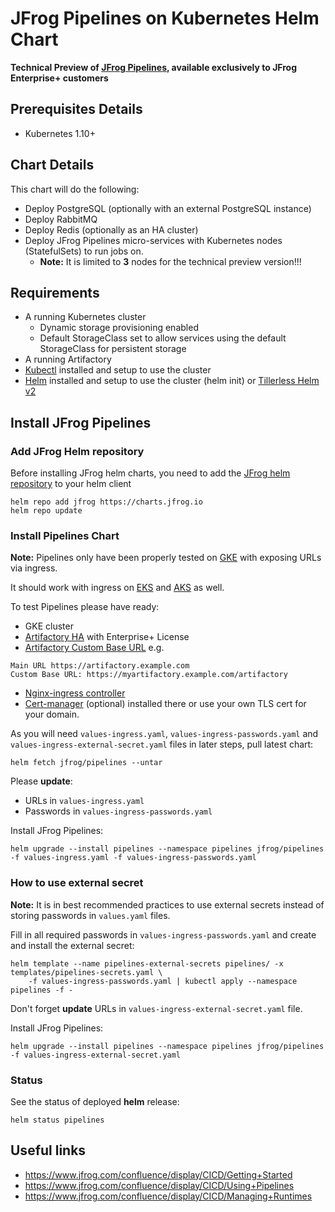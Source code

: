 # JFrog Pipelines on Kubernetes Helm Chart

**Technical Preview of [JFrog Pipelines](https://jfrog.com/pipelines/), available exclusively to JFrog Enterprise+ customers**

## Prerequisites Details

* Kubernetes 1.10+

## Chart Details
This chart will do the following:

- Deploy PostgreSQL (optionally with an external PostgreSQL instance)
- Deploy RabbitMQ
- Deploy Redis (optionally as an HA cluster)
- Deploy JFrog Pipelines micro-services with Kubernetes nodes (StatefulSets) to run jobs on.
  - **Note:** It is limited to **3** nodes for the technical preview version!!!

## Requirements
- A running Kubernetes cluster
  - Dynamic storage provisioning enabled
  - Default StorageClass set to allow services using the default StorageClass for persistent storage
- A running Artifactory
- [Kubectl](https://kubernetes.io/docs/tasks/tools/install-kubectl/) installed and setup to use the cluster
- [Helm](https://helm.sh/) installed and setup to use the cluster (helm init) or [Tillerless Helm v2](https://github.com/rimusz/helm-tiller)


## Install JFrog Pipelines

### Add JFrog Helm repository
Before installing JFrog helm charts, you need to add the [JFrog helm repository](https://charts.jfrog.io/) to your helm client
 ```console
helm repo add jfrog https://charts.jfrog.io
helm repo update
```

### Install Pipelines Chart
**Note:** Pipelines only have been properly tested on [GKE](https://cloud.google.com/kubernetes-engine/) with exposing URLs via ingress.

It should work with ingress on [EKS](https://aws.amazon.com/eks/) and [AKS](https://azure.microsoft.com/en-gb/services/kubernetes-service/) as well.

To test Pipelines please have ready:
- GKE cluster
- [Artifactory HA](https://hub.helm.sh/charts/jfrog/artifactory-ha) with Enterprise+ License
- [Artifactory Custom Base URL](https://www.jfrog.com/confluence/display/RTF/Configuring+Artifactory) e.g. 
```
Main URL https://artifactory.example.com
Custom Base URL: https://myartifactory.example.com/artifactory
```
- [Nginx-ingress controller](https://hub.helm.sh/charts/stable/nginx-ingress)
- [Cert-manager](https://hub.helm.sh/charts/jetstack/cert-manager) (optional) installed there or use your own TLS cert for your domain.

As you will need `values-ingress.yaml`, `values-ingress-passwords.yaml` and `values-ingress-external-secret.yaml` files in later steps, pull latest chart:
```console
helm fetch jfrog/pipelines --untar
```

Please **update**:
- URLs in `values-ingress.yaml`
- Passwords in `values-ingress-passwords.yaml`

Install JFrog Pipelines:
 ```console
helm upgrade --install pipelines --namespace pipelines jfrog/pipelines -f values-ingress.yaml -f values-ingress-passwords.yaml
```

### How to use external secret

**Note:** It is in best recommended practices to use external secrets instead of storing passwords in `values.yaml` files.

Fill in all required passwords in `values-ingress-passwords.yaml` and create and install the external secret:
```console
helm template --name pipelines-external-secrets pipelines/ -x templates/pipelines-secrets.yaml \
    -f values-ingress-passwords.yaml | kubectl apply --namespace pipelines -f -
```

Don't forget **update** URLs in `values-ingress-external-secret.yaml` file.

Install JFrog Pipelines:
 ```console
helm upgrade --install pipelines --namespace pipelines jfrog/pipelines -f values-ingress-external-secret.yaml
```

### Status
See the status of deployed **helm** release:
 ```console
helm status pipelines
```

## Useful links
- https://www.jfrog.com/confluence/display/CICD/Getting+Started
- https://www.jfrog.com/confluence/display/CICD/Using+Pipelines
- https://www.jfrog.com/confluence/display/CICD/Managing+Runtimes

